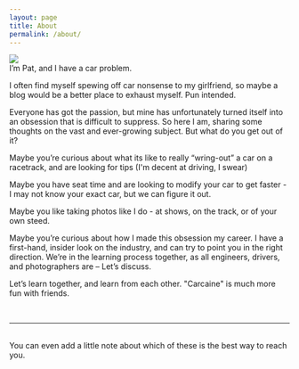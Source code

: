 ```yaml
---
layout: page
title: About
permalink: /about/
---
```


<img class="col one right" src="/img/prof_pic.jpg">

<br/>
I’m Pat, and I have a car problem.

I often find myself spewing off car nonsense to my girlfriend, so maybe a blog would be a better place to exhaust myself. Pun intended.

Everyone has got the passion, but mine has unfortunately turned itself into an obsession that is difficult to suppress. So here I am, sharing some thoughts on the vast and ever-growing subject. But what do you get out of it?

Maybe you’re curious about what its like to really “wring-out” a car on a racetrack, and are looking for tips (I'm decent at driving, I swear) 

Maybe you have seat time and are looking to modify your car to get faster - I may not know your exact car, but we can figure it out.

Maybe you like taking photos like I do - at shows, on the track, or of your own steed. 

Maybe you’re curious about how I made this obsession my career. I have a first-hand, insider look on the industry, and can try to point you in the right direction. We’re in the learning process together, as all engineers, drivers, and photographers are – Let’s discuss.

Let’s learn together, and learn from each other. "Carcaine" is much more fun with friends.

<br/>
<hr/>
<br/>
<span class="contacticon center">
	<a href="patrickabalex@gmail.com"><i class="fa fa-envelope-square"></i></a>
	<a href="https://github.com/patrickdrives" target="_blank"><i class="fa fa-github-square"></i></a>
	<a href="https://www.instagram.com/patrick.drives/"><i class="fa fa-instagram-square"></i></a>
	
</span>

<div class="col three caption">
	You can even add a little note about which of these is the best way to reach you.
</div>

